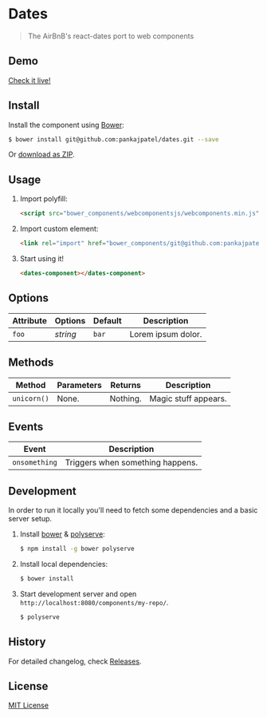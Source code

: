 # Dates

> The AirBnB's react-dates port to web components

## Demo

[Check it live!](http://pankajpatel.github.io/git@github.com:pankajpatel/dates.git)

## Install

Install the component using [Bower](http://bower.io/):

```sh
$ bower install git@github.com:pankajpatel/dates.git --save
```

Or [download as ZIP](https://github.com/pankajpatel/git@github.com:pankajpatel/dates.git/archive/master.zip).

## Usage

1. Import polyfill:

    ```html
    <script src="bower_components/webcomponentsjs/webcomponents.min.js"></script>
    ```

2. Import custom element:

    ```html
    <link rel="import" href="bower_components/git@github.com:pankajpatel/dates.git/dates-component.html">
    ```

3. Start using it!

    ```html
    <dates-component></dates-component>
    ```

## Options

Attribute     | Options     | Default      | Description
---           | ---         | ---          | ---
`foo`         | *string*    | `bar`        | Lorem ipsum dolor.

## Methods

Method        | Parameters   | Returns     | Description
---           | ---          | ---         | ---
`unicorn()`   | None.        | Nothing.    | Magic stuff appears.

## Events

Event         | Description
---           | ---
`onsomething` | Triggers when something happens.

## Development

In order to run it locally you'll need to fetch some dependencies and a basic server setup.

1. Install [bower](http://bower.io/) & [polyserve](https://npmjs.com/polyserve):

    ```sh
    $ npm install -g bower polyserve
    ```

2. Install local dependencies:

    ```sh
    $ bower install
    ```

3. Start development server and open `http://localhost:8080/components/my-repo/`.

    ```sh
    $ polyserve
    ```

## History

For detailed changelog, check [Releases](https://github.com/pankajpatel/git@github.com:pankajpatel/dates.git/releases).

## License

[MIT License](http://opensource.org/licenses/MIT)
